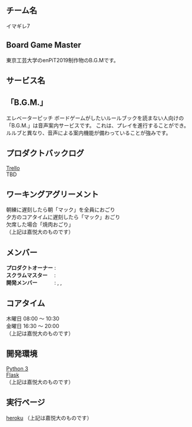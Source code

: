 ## チーム名
イマギレ7

## Board Game Master
東京工芸大学のenPiT2019制作物のB.G.Mです。

## サービス名
## 「B.G.M.」

エレベーターピッチ
ボードゲームがしたいルールブックを読まない人向けの
「B.G.M.」は音声案内サービスです。
これは、プレイを進行することができ。
ルルブと異なり、音声による案内機能が備わっていることが強みです。

## プロダクトバックログ

[Trello](https://trello.com/b/)<br>
TBD

## ワーキングアグリーメント

朝練に遅刻したら朝「マック」を全員におごり<br>
夕方のコアタイムに遅刻したら「マック」おごり<br>
欠席した場合「焼肉おごり」<br>
（上記は嘉悦大のものです）

## メンバー

**プロダクトオーナー** : <br>
**スクラムマスター**　 : <br>
**開発メンバー**　　　 : , , <br>

## コアタイム

木曜日 08:00 〜 10:30<br>
金曜日 16:30 〜 20:00<br>
（上記は嘉悦大のものです）

## 開発環境

[Python 3](https://www.python.org/)<br>
[Flask](https://a2c.bitbucket.io/flask/)<br>
（上記は嘉悦大のものです）

## 実行ページ
[heroku](https://bonbeewalker.herokuapp.com/)
（上記は嘉悦大のものです）

